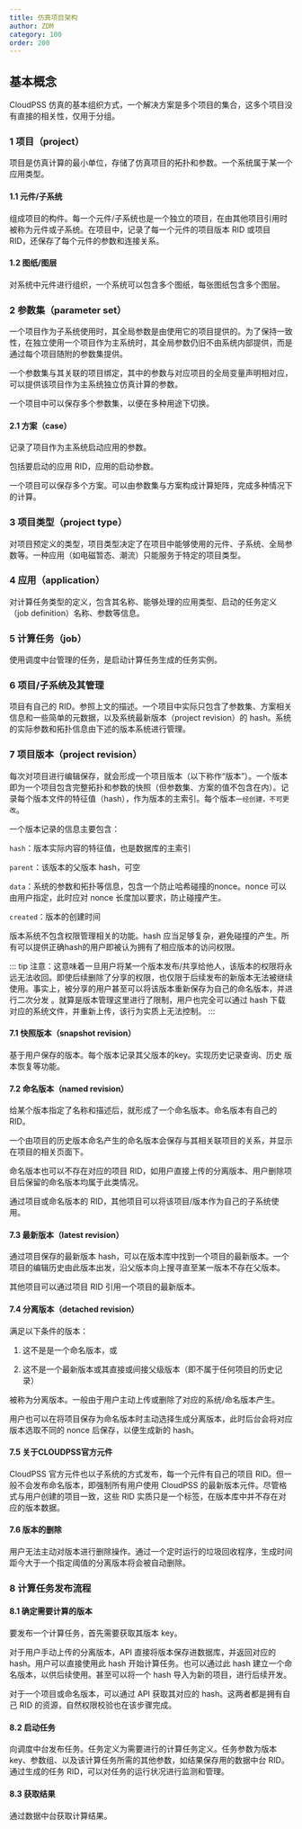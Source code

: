 ```yaml
---
title: 仿真项目架构
author: ZDM
category: 100
order: 200
---
```


## 基本概念

CloudPSS 仿真的基本组织方式，一个解决方案是多个项目的集合，这多个项目没有直接的相关性，仅用于分组。

### 1 项目（project）

项目是仿真计算的最小单位，存储了仿真项目的拓扑和参数。一个系统属于某一个应用类型。

#### 1.1 元件/子系统

组成项目的构件。每一个元件/子系统也是一个独立的项目，在由其他项目引用时被称为元件或子系统。在项目中，记录了每一个元件的项目版本 RID 或项目 RID，还保存了每个元件的参数和连接关系。

#### 1.2 图纸/图层

对系统中元件进行组织，一个系统可以包含多个图纸，每张图纸包含多个图层。

### 2 参数集（parameter set）

一个项目作为子系统使用时，其全局参数是由使用它的项目提供的。为了保持一致性，在独立使用一个项目作为主系统时，其全局参数仍旧不由系统内部提供，而是通过每个项目随附的参数集提供。

一个参数集与其关联的项目绑定，其中的参数与对应项目的全局变量声明相对应，可以提供该项目作为主系统独立仿真计算的参数。

一个项目中可以保存多个参数集，以便在多种用途下切换。

#### 2.1 方案（case）

记录了项目作为主系统启动应用的参数。

包括要启动的应用 RID，应用的启动参数。

一个项目可以保存多个方案。可以由参数集与方案构成计算矩阵，完成多种情况下的计算。

### 3 项目类型（project type）

对项目预定义的类型，项目类型决定了在项目中能够使用的元件、子系统、全局参数等。一种应用（如电磁暂态、潮流）只能服务于特定的项目类型。

### 4 应用（application）

对计算任务类型的定义，包含其名称、能够处理的应用类型、启动的任务定义（job definition）名称、参数等信息。

### 5 计算任务（job）

使用调度中台管理的任务，是启动计算任务生成的任务实例。

### 6 项目/子系统及其管理

项目有自己的 RID。参照上文的描述。一个项目中实际只包含了参数集、方案相关信息和一些简单的元数据，以及系统最新版本（project revision）的 hash。系统的实际参数和拓扑信息由下述的版本系统进行管理。

### 7 项目版本（project revision）

每次对项目进行编辑保存，就会形成一个项目版本（以下称作“版本”）。一个版本即为一个项目包含完整拓扑和参数的快照（但参数集、方案的值不包含在内）。记录每个版本文件的特征值（hash），作为版本的主索引。每个版本`一经创建，不可更改`。

一个版本记录的信息主要包含：

`hash`：版本实际内容的特征值，也是数据库的主索引

`parent`：该版本的父版本 hash，可空

`data`：系统的参数和拓扑等信息，包含一个防止哈希碰撞的nonce。nonce 可以由用户指定，此时应对 nonce 长度加以要求，防止碰撞产生。

`created`：版本的创建时间

版本系统不包含权限管理相关的功能。hash 应当足够复杂，避免碰撞的产生。所有可以提供正确hash的用户即被认为拥有了相应版本的访问权限。

::: tip
注意：这意味着一旦用户将某一个版本发布/共享给他人，该版本的权限将永远无法收回。即使后续删除了分享的权限，也仅限于后续发布的新版本无法被继续使用。事实上，被分享的用户甚至可以将该版本重新保存为自己的命名版本，并进行二次分发 。就算是版本管理这里进行了限制，用户也完全可以通过 hash 下载对应的系统文件，并重新上传，该行为实质上无法控制。
:::

#### 7.1 快照版本（snapshot revision）

基于用户保存的版本。每个版本记录其父版本的key。实现历史记录查询、历史
版本恢复等功能。

#### 7.2 命名版本（named revision）

给某个版本指定了名称和描述后，就形成了一个命名版本。命名版本有自己的 RID。

一个由项目的历史版本命名产生的命名版本会保存与其相关联项目的关系，并显示在项目的相关页面下。

命名版本也可以不存在对应的项目 RID，如用户直接上传的分离版本、用户删除项目后保留的命名版本均属于此类情况。

通过项目或命名版本的 RID，其他项目可以将该项目/版本作为自己的子系统使用。

#### 7.3 最新版本（latest revision）

通过项目保存的最新版本 hash，可以在版本库中找到一个项目的最新版本。一个项目的编辑历史由此版本出发，沿父版本向上搜寻直至某一版本不存在父版本。

其他项目可以通过项目 RID 引用一个项目的最新版本。

#### 7.4 分离版本（detached revision）

满足以下条件的版本：

1. 这不是是一个命名版本，或

2. 这不是一个最新版本或其直接或间接父级版本（即不属于任何项目的历史记录）

被称为分离版本。一般由于用户主动上传或删除了对应的系统/命名版本产生。

用户也可以在将项目保存为命名版本时主动选择生成分离版本，此时后台会将对应版本选取不同的 nonce 后保存，以便生成新的 hash。

#### 7.5 关于CLOUDPSS官方元件

CloudPSS 官方元件也以子系统的方式发布，每一个元件有自己的项目 RID。但一般不会发布命名版本，即强制所有用户使用 CloudPSS 的最新版本元件。尽管格
式与用户创建的项目一致，这些 RID 实质只是一个标签，在版本库中并不存在对应的版本数据。

#### 7.6 版本的删除

用户无法主动对版本进行删除操作。通过一个定时运行的垃圾回收程序，生成时间距今大于一个指定阈值的分离版本将会被自动删除。

### 8 计算任务发布流程

#### 8.1 确定需要计算的版本

要发布一个计算任务，首先需要获取其版本 key。

对于用户手动上传的分离版本，API 直接将版本保存进数据库，并返回对应的 hash。用户可以直接使用此 hash 开始计算任务。也可以通过此 hash 建立一个命名版本，以供后续使用。甚至可以将一个 hash 导入为新的项目，进行后续开发。

对于一个项目或命名版本，可以通过 API 获取其对应的 hash。这两者都是拥有自己 RID 的资源，自然权限校验也在该步骤完成。

#### 8.2 启动任务

向调度中台发布任务。任务定义为需要进行的计算任务定义。任务参数为版本 key、参数组、以及该计算任务所需的其他参数，如结果保存用的数据中台 RID。通过生成的任务 RID，可以对任务的运行状况进行监测和管理。

#### 8.3 获取结果

通过数据中台获取计算结果。